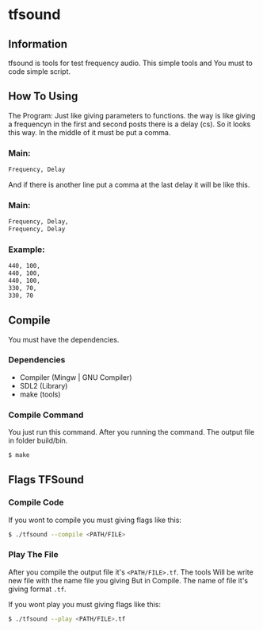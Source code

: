 # tfsound


## Information
tfsound is tools for test frequency audio.
This simple tools and You must to code simple script.

## How To Using
The Program: Just like giving parameters to functions. the way is like giving a frequencyn in the first and second posts there is a delay (cs). 
So it looks this way. In the middle of it must be put a comma.

### Main:
```bash
Frequency, Delay
```

And if there is another line put a comma at the last delay it will be like this.

### Main:
```bash
Frequency, Delay,
Frequency, Delay
```

### Example:
```bash
440, 100,
440, 100,
440, 100,
330, 70,
330, 70
```

## Compile

You must have the dependencies.
### Dependencies
- Compiler (Mingw | GNU Compiler)
- SDL2 (Library)
- make (tools)

### Compile Command
You just run this command.
After you running the command.
The output file in folder build/bin.
```bash
$ make
```

## Flags TFSound
### Compile Code
If you wont to compile you must giving flags like this:
```bash
$ ./tfsound --compile <PATH/FILE>
```
### Play The File
After you compile the output file it's `<PATH/FILE>.tf`. The tools
Will be write new file with the name file you giving But in Compile.
The name of file it's giving format `.tf`.

If you wont play you must giving flags like this:
```bash
$ ./tfsound --play <PATH/FILE>.tf
```
